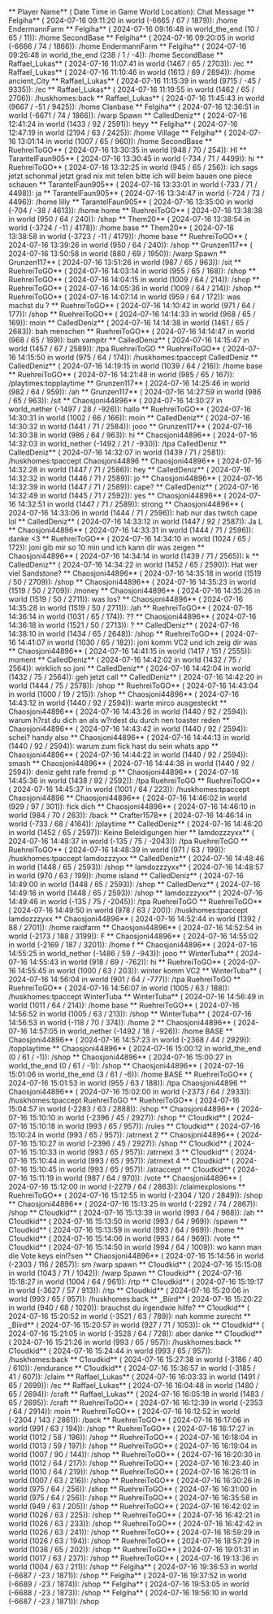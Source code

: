 ** Player Name** ( Date  Time in  Game World Location):  Chat Message
** Felgiha** ( 2024-07-16  09:11:20 in  world (-6665 / 67 / 1879)): /home EndermannFarm
** Felgiha** ( 2024-07-16  09:16:48 in  world_the_end (10 / 65 / 11)): /home SecondBase
** Felgiha** ( 2024-07-16  09:20:05 in  world (-6666 / 74 / 1866)): /home EndermannFarm
** Felgiha** ( 2024-07-16  09:26:48 in  world_the_end (238 / 1 / -4)): /home SecondBase
** Raffael_Lukas** ( 2024-07-16  11:07:41 in  world (1467 / 65 / 2703)): /ec
** Raffael_Lukas** ( 2024-07-16  11:10:46 in  world (1613 / 69 / 2894)): /home ancient_City
** Raffael_Lukas** ( 2024-07-16  11:15:39 in  world (9715 / -45 / 9335)): /ec
** Raffael_Lukas** ( 2024-07-16  11:19:55 in  world (1462 / 65 / 2706)): /huskhomes:back
** Raffael_Lukas** ( 2024-07-16  11:45:43 in  world (9667 / -51 / 9425)): /home Clanbase
** Felgiha** ( 2024-07-16  12:36:51 in  world (-6671 / 74 / 1866)): /warp Spawn
** CalledDeniz** ( 2024-07-16  12:41:24 in  world (1433 / 92 / 2591)): heyy
** Felgiha** ( 2024-07-16  12:47:19 in  world (2194 / 63 / 2425)): /home Village
** Felgiha** ( 2024-07-16  13:01:14 in  world (1007 / 65 / 960)): /home SecondBase
** RuehreiToGO** ( 2024-07-16  13:30:35 in  world (948 / 70 / 254)): HI
** TarantelFaun905** ( 2024-07-16  13:30:45 in  world (-734 / 71 / 4499)): hi
** RuehreiToGO** ( 2024-07-16  13:32:25 in  world (945 / 65 / 256)): ich sags jetzt schonmal jetzt grad nix mit telen bitte ich will beim bauen one piece schauen
** TarantelFaun905** ( 2024-07-16  13:33:01 in  world (-733 / 71 / 4498)): ja
** TarantelFaun905** ( 2024-07-16  13:34:47 in  world (-724 / 73 / 4496)): /home lilly
** TarantelFaun905** ( 2024-07-16  13:35:00 in  world (-704 / -38 / 4613)): /home home
** RuehreiToGO** ( 2024-07-16  13:38:38 in  world (950 / 64 / 240)): /shop
** Them20** ( 2024-07-16  13:38:54 in  world (-3724 / -11 / 4178)): /home base
** Them20** ( 2024-07-16  13:38:58 in  world (-3723 / -11 / 4179)): /home base
** RuehreiToGO** ( 2024-07-16  13:39:26 in  world (950 / 64 / 240)): /shop
** Grunzen117** ( 2024-07-16  13:50:58 in  world (880 / 69 / 1950)): /warp Spawn
** Grunzen117** ( 2024-07-16  13:51:26 in  world (987 / 65 / 963)): /sit
** RuehreiToGO** ( 2024-07-16  14:03:14 in  world (955 / 65 / 168)): /shop
** RuehreiToGO** ( 2024-07-16  14:04:15 in  world (1009 / 64 / 214)): /shop
** RuehreiToGO** ( 2024-07-16  14:05:36 in  world (1009 / 64 / 214)): /shop
** RuehreiToGO** ( 2024-07-16  14:07:14 in  world (959 / 64 / 172)): was machst du ?
** RuehreiToGO** ( 2024-07-16  14:10:42 in  world (971 / 64 / 177)): /shop
** RuehreiToGO** ( 2024-07-16  14:14:33 in  world (968 / 65 / 169)): moin
** CalledDeniz** ( 2024-07-16  14:14:38 in  world (1461 / 65 / 2683)): bah menschen
** RuehreiToGO** ( 2024-07-16  14:14:47 in  world (968 / 65 / 169)): bah vampitr
** CalledDeniz** ( 2024-07-16  14:15:47 in  world (1457 / 67 / 2589)): /tpa RuehreiToGO
** RuehreiToGO** ( 2024-07-16  14:15:50 in  world (975 / 64 / 174)): /huskhomes:tpaccept CalledDeniz
** CalledDeniz** ( 2024-07-16  14:19:15 in  world (1039 / 64 / 216)): /home base
** RuehreiToGO** ( 2024-07-16  14:21:48 in  world (985 / 65 / 167)): /playtimes:topplaytime
** Grunzen117** ( 2024-07-16  14:25:46 in  world (982 / 64 / 959)): /ah
** Grunzen117** ( 2024-07-16  14:27:59 in  world (986 / 65 / 963)): /sit
** Chaosjoni44896** ( 2024-07-16  14:30:27 in  world_nether (-1497 / 28 / -926)): hallo
** RuehreiToGO** ( 2024-07-16  14:30:31 in  world (1002 / 66 / 166)): moin
** CalledDeniz** ( 2024-07-16  14:30:32 in  world (1441 / 71 / 2584)): jooo
** Grunzen117** ( 2024-07-16  14:30:38 in  world (986 / 64 / 963)): hi
** Chaosjoni44896** ( 2024-07-16  14:32:03 in  world_nether (-1492 / 21 / -930)): /tpa CalledDeniz
** CalledDeniz** ( 2024-07-16  14:32:07 in  world (1439 / 71 / 2581)): /huskhomes:tpaccept Chaosjoni44896
** Chaosjoni44896** ( 2024-07-16  14:32:28 in  world (1447 / 71 / 2586)): hey
** CalledDeniz** ( 2024-07-16  14:32:32 in  world (1446 / 71 / 2589)): jo
** Chaosjoni44896** ( 2024-07-16  14:32:39 in  world (1447 / 71 / 2589)): cape?
** CalledDeniz** ( 2024-07-16  14:32:49 in  world (1445 / 71 / 2592)): yes
** Chaosjoni44896** ( 2024-07-16  14:32:51 in  world (1447 / 71 / 2589)): strong
** Chaosjoni44896** ( 2024-07-16  14:33:06 in  world (1444 / 71 / 2596)): hab nur das twitch cape lol
** CalledDeniz** ( 2024-07-16  14:33:12 in  world (1447 / 92 / 2587)): Ja L
** Chaosjoni44896** ( 2024-07-16  14:33:31 in  world (1444 / 71 / 2596)): danke <3
** RuehreiToGO** ( 2024-07-16  14:34:10 in  world (1024 / 65 / 172)): joni gib mir so 10 min und ich kann dir was zeigen
** Chaosjoni44896** ( 2024-07-16  14:34:14 in  world (1439 / 71 / 2565)): k
** CalledDeniz** ( 2024-07-16  14:34:22 in  world (1452 / 65 / 2590)): Hat wer viel Sandstone?
** Chaosjoni44896** ( 2024-07-16  14:35:18 in  world (1519 / 50 / 2709)): /shop
** Chaosjoni44896** ( 2024-07-16  14:35:23 in  world (1519 / 50 / 2709)): /money
** Chaosjoni44896** ( 2024-07-16  14:35:26 in  world (1519 / 50 / 2711)): was los?
** Chaosjoni44896** ( 2024-07-16  14:35:28 in  world (1519 / 50 / 2711)): /ah
** RuehreiToGO** ( 2024-07-16  14:36:14 in  world (1031 / 65 / 174)): ??
** Chaosjoni44896** ( 2024-07-16  14:36:18 in  world (1521 / 50 / 2713)): ?
** CalledDeniz** ( 2024-07-16  14:38:10 in  world (1434 / 65 / 2648)): /shop
** RuehreiToGO** ( 2024-07-16  14:41:07 in  world (1030 / 65 / 182)): joni komm VC2 und ich zeig dir was
** Chaosjoni44896** ( 2024-07-16  14:41:15 in  world (1417 / 151 / 2555)): moment
** CalledDeniz** ( 2024-07-16  14:42:02 in  world (1432 / 75 / 2564)): wirklich so joni
** CalledDeniz** ( 2024-07-16  14:42:04 in  world (1432 / 75 / 2564)): geh jetzt call
** CalledDeniz** ( 2024-07-16  14:42:20 in  world (1444 / 75 / 2578)): /shop
** RuehreiToGO** ( 2024-07-16  14:43:04 in  world (1000 / 19 / 215)): /shop
** Chaosjoni44896** ( 2024-07-16  14:43:12 in  world (1440 / 92 / 2594)): warte mirco ausgesteckt
** Chaosjoni44896** ( 2024-07-16  14:43:26 in  world (1440 / 92 / 2594)): warum h?rst du dich an als w?rdest du durch nen toaster reden
** Chaosjoni44896** ( 2024-07-16  14:43:42 in  world (1440 / 92 / 2594)): schei? handy also
** Chaosjoni44896** ( 2024-07-16  14:44:13 in  world (1440 / 92 / 2594)): warum zum fick hast du sein whats app
** Chaosjoni44896** ( 2024-07-16  14:44:22 in  world (1440 / 92 / 2594)): smash
** Chaosjoni44896** ( 2024-07-16  14:44:38 in  world (1440 / 92 / 2594)): deniz geht rafe fremd :p
** Chaosjoni44896** ( 2024-07-16  14:45:36 in  world (1438 / 92 / 2592)): /tpa RuehreiToGO
** RuehreiToGO** ( 2024-07-16  14:45:37 in  world (1001 / 64 / 223)): /huskhomes:tpaccept Chaosjoni44896
** Chaosjoni44896** ( 2024-07-16  14:46:02 in  world (929 / 97 / 301)): fick dich
** Chaosjoni44896** ( 2024-07-16  14:46:10 in  world (984 / 70 / 263)): /back
** Crafter1578** ( 2024-07-16  14:46:14 in  world (-733 / 68 / 4164)): /playtime
** CalledDeniz** ( 2024-07-16  14:46:20 in  world (1452 / 65 / 2597)): Keine Beleidigungen hier
** Iamdozzzyxx** ( 2024-07-16  14:48:37 in  world (-135 / 75 / -2043)): /tpa RuehreiToGO
** RuehreiToGO** ( 2024-07-16  14:48:39 in  world (971 / 63 / 199)): /huskhomes:tpaccept Iamdozzzyxx
** CalledDeniz** ( 2024-07-16  14:48:46 in  world (1448 / 65 / 2593)): /shop
** Iamdozzzyxx** ( 2024-07-16  14:48:57 in  world (970 / 63 / 199)): /home island
** CalledDeniz** ( 2024-07-16  14:49:00 in  world (1448 / 65 / 2593)): /shop
** CalledDeniz** ( 2024-07-16  14:49:16 in  world (1448 / 65 / 2593)): /shop
** Iamdozzzyxx** ( 2024-07-16  14:49:46 in  world (-135 / 75 / -2045)): /tpa RuehreiToGO
** RuehreiToGO** ( 2024-07-16  14:49:50 in  world (978 / 63 / 200)): /huskhomes:tpaccept Iamdozzzyxx
** Chaosjoni44896** ( 2024-07-16  14:52:44 in  world (1392 / 88 / 2701)): /home raidfarm
** Chaosjoni44896** ( 2024-07-16  14:52:54 in  world (-2173 / 188 / 3199)): F
** Chaosjoni44896** ( 2024-07-16  14:55:02 in  world (-2169 / 187 / 3201)): /home f
** Chaosjoni44896** ( 2024-07-16  14:55:25 in  world_nether (-1486 / 59 / -943)): jooo
** WinterTuba** ( 2024-07-16  14:55:43 in  world (918 / 69 / -762)): hi
** RuehreiToGO** ( 2024-07-16  14:55:45 in  world (1000 / 63 / 203)): winter komm VC2
** WinterTuba** ( 2024-07-16  14:56:04 in  world (901 / 64 / -777)): /tpa RuehreiToGO
** RuehreiToGO** ( 2024-07-16  14:56:07 in  world (1005 / 63 / 188)): /huskhomes:tpaccept WinterTuba
** WinterTuba** ( 2024-07-16  14:56:49 in  world (1011 / 64 / 214)): /home base
** RuehreiToGO** ( 2024-07-16  14:56:52 in  world (1005 / 63 / 213)): /shop
** WinterTuba** ( 2024-07-16  14:56:53 in  world (-118 / 70 / 374)): /home 2
** Chaosjoni44896** ( 2024-07-16  14:57:05 in  world_nether (-1492 / 18 / -926)): /home BASE
** Chaosjoni44896** ( 2024-07-16  14:57:23 in  world (-2368 / 44 / 2929)): /topplaytime
** Chaosjoni44896** ( 2024-07-16  15:00:12 in  world_the_end (0 / 61 / -1)): /shop
** Chaosjoni44896** ( 2024-07-16  15:00:27 in  world_the_end (0 / 61 / -1)): /shop
** Chaosjoni44896** ( 2024-07-16  15:01:06 in  world_the_end (3 / 61 / -6)): /home BASE
** RuehreiToGO** ( 2024-07-16  15:01:53 in  world (955 / 63 / 188)): /tpa Chaosjoni44896
** Chaosjoni44896** ( 2024-07-16  15:02:00 in  world (-2373 / 64 / 2933)): /huskhomes:tpaccept RuehreiToGO
** RuehreiToGO** ( 2024-07-16  15:04:57 in  world (-2283 / 63 / 2888)): /shop
** Chaosjoni44896** ( 2024-07-16  15:10:10 in  world (-2396 / 45 / 2927)): /shop
** C1oudkid** ( 2024-07-16  15:10:18 in  world (993 / 65 / 957)): /rules
** C1oudkid** ( 2024-07-16  15:10:24 in  world (993 / 65 / 957)): /atrnext 2
** Chaosjoni44896** ( 2024-07-16  15:10:27 in  world (-2396 / 45 / 2927)): /shop
** C1oudkid** ( 2024-07-16  15:10:33 in  world (993 / 65 / 957)): /atrnext 3
** C1oudkid** ( 2024-07-16  15:10:44 in  world (993 / 65 / 957)): /atrnext 4
** C1oudkid** ( 2024-07-16  15:10:45 in  world (993 / 65 / 957)): /atraccept
** C1oudkid** ( 2024-07-16  15:11:19 in  world (987 / 64 / 970)): /vote
** Chaosjoni44896** ( 2024-07-16  15:12:00 in  world (-2279 / 64 / 2863)): /claimexplosions
** RuehreiToGO** ( 2024-07-16  15:12:55 in  world (-2304 / 120 / 2849)): /shop
** Chaosjoni44896** ( 2024-07-16  15:13:25 in  world (-2292 / 74 / 2867)): /shop
** C1oudkid** ( 2024-07-16  15:13:39 in  world (993 / 64 / 968)): /ah
** C1oudkid** ( 2024-07-16  15:13:50 in  world (993 / 64 / 969)): /spawn
** C1oudkid** ( 2024-07-16  15:13:59 in  world (993 / 64 / 969)): /home
** C1oudkid** ( 2024-07-16  15:14:06 in  world (993 / 64 / 969)): /vote
** C1oudkid** ( 2024-07-16  15:14:50 in  world (994 / 64 / 1009)): wo kann man die Vote keys einl?sen
** Chaosjoni44896** ( 2024-07-16  15:14:56 in  world (-2303 / 116 / 2857)): sm /warp spawn
** C1oudkid** ( 2024-07-16  15:15:08 in  world (1043 / 71 / 1042)): /warp Spawn
** C1oudkid** ( 2024-07-16  15:18:27 in  world (1004 / 64 / 961)): /rtp
** C1oudkid** ( 2024-07-16  15:19:17 in  world (-3627 / 57 / 913)): /rtp
** C1oudkid** ( 2024-07-16  15:20:06 in  world (993 / 65 / 957)): /huskhomes:back
** _Biird** ( 2024-07-16  15:20:22 in  world (940 / 68 / 1020)): brauchst du irgendwie hilfe?
** C1oudkid** ( 2024-07-16  15:20:52 in  world (-3521 / 63 / 789)): nah komme zurecht
** _Biird** ( 2024-07-16  15:20:57 in  world (927 / 71 / 1053)): ok
** C1oudkid** ( 2024-07-16  15:21:05 in  world (-3528 / 64 / 728)): aber danke
** C1oudkid** ( 2024-07-16  15:21:26 in  world (993 / 65 / 957)): /huskhomes:back
** C1oudkid** ( 2024-07-16  15:24:44 in  world (993 / 65 / 957)): /huskhomes:back
** C1oudkid** ( 2024-07-16  15:27:38 in  world (-3186 / 40 / 610)): /endurance
** C1oudkid** ( 2024-07-16  15:36:57 in  world (-3185 / 41 / 607)): /claim
** Raffael_Lukas** ( 2024-07-16  16:03:33 in  world (1491 / 65 / 2699)): /ec
** Raffael_Lukas** ( 2024-07-16  16:04:48 in  world (1480 / 65 / 2694)): /craft
** Raffael_Lukas** ( 2024-07-16  16:05:18 in  world (1483 / 65 / 2695)): /craft
** RuehreiToGO** ( 2024-07-16  16:12:39 in  world (-2353 / 64 / 2914)): moin
** RuehreiToGO** ( 2024-07-16  16:12:52 in  world (-2304 / 143 / 2861)): /back
** RuehreiToGO** ( 2024-07-16  16:17:06 in  world (991 / 63 / 194)): /shop
** RuehreiToGO** ( 2024-07-16  16:17:27 in  world (1012 / 58 / 196)): /shop
** RuehreiToGO** ( 2024-07-16  16:18:04 in  world (1013 / 59 / 197)): /shop
** RuehreiToGO** ( 2024-07-16  16:19:04 in  world (1007 / 90 / 144)): /shop
** RuehreiToGO** ( 2024-07-16  16:20:30 in  world (1012 / 64 / 217)): /shop
** RuehreiToGO** ( 2024-07-16  16:23:40 in  world (1010 / 64 / 219)): /shop
** RuehreiToGO** ( 2024-07-16  16:26:11 in  world (1007 / 63 / 216)): /shop
** RuehreiToGO** ( 2024-07-16  16:30:26 in  world (975 / 64 / 256)): /shop
** RuehreiToGO** ( 2024-07-16  16:31:00 in  world (975 / 64 / 256)): /shop
** RuehreiToGO** ( 2024-07-16  16:35:58 in  world (949 / 63 / 205)): /shop
** RuehreiToGO** ( 2024-07-16  16:42:02 in  world (1026 / 63 / 225)): /shop
** RuehreiToGO** ( 2024-07-16  16:42:21 in  world (1026 / 63 / 233)): /shop
** RuehreiToGO** ( 2024-07-16  16:42:42 in  world (1026 / 63 / 241)): /shop
** RuehreiToGO** ( 2024-07-16  16:59:29 in  world (1026 / 63 / 194)): /shop
** RuehreiToGO** ( 2024-07-16  18:57:29 in  world (1036 / 65 / 202)): /shop
** RuehreiToGO** ( 2024-07-16  19:01:31 in  world (1017 / 63 / 237)): /shop
** RuehreiToGO** ( 2024-07-16  19:13:36 in  world (1004 / 63 / 211)): /shop
** Felgiha** ( 2024-07-16  19:36:53 in  world (-6687 / -23 / 1871)): /shop
** Felgiha** ( 2024-07-16  19:37:52 in  world (-6689 / -23 / 1874)): /shop
** Felgiha** ( 2024-07-16  19:53:05 in  world (-6688 / -23 / 1873)): /shop
** Felgiha** ( 2024-07-16  19:56:10 in  world (-6687 / -23 / 1871)): /shop
